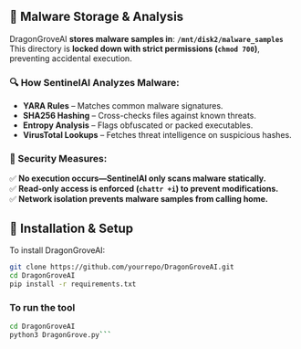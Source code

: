 ## 🦠 Malware Storage & Analysis
DragonGroveAI **stores malware samples in**:
**`/mnt/disk2/malware_samples`**
This directory is **locked down with strict permissions (`chmod 700`)**, preventing accidental execution.

### 🔍 How SentinelAI Analyzes Malware:
- **YARA Rules** – Matches common malware signatures.
- **SHA256 Hashing** – Cross-checks files against known threats.
- **Entropy Analysis** – Flags obfuscated or packed executables.
- **VirusTotal Lookups** – Fetches threat intelligence on suspicious hashes.

### 🚫 Security Measures:
✅ **No execution occurs—SentinelAI only scans malware statically.**  
✅ **Read-only access is enforced (`chattr +i`) to prevent modifications.**  
✅ **Network isolation prevents malware samples from calling home.**  
## 🚀 Installation & Setup
To install DragonGroveAI:
```bash
git clone https://github.com/yourrepo/DragonGroveAI.git
cd DragonGroveAI
pip install -r requirements.txt
```

### To run the tool
```bash
cd DragonGroveAI
python3 DragonGrove.py```
